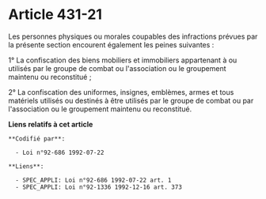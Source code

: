 # Article 431-21

Les personnes physiques ou morales coupables des infractions prévues par la présente section encourent également les peines
suivantes :

1° La confiscation des biens mobiliers et immobiliers appartenant à ou utilisés par le groupe de combat ou l'association ou
le groupement maintenu ou reconstitué ;

2° La confiscation des uniformes, insignes, emblèmes, armes et tous matériels utilisés ou destinés à être utilisés par le
groupe de combat ou par l'association ou le groupement maintenu ou reconstitué.

**Liens relatifs à cet article**

	**Codifié par**:

	  - Loi n°92-686 1992-07-22

	**Liens**:

	  - SPEC_APPLI: Loi n°92-686 1992-07-22 art. 1
	  - SPEC_APPLI: Loi n°92-1336 1992-12-16 art. 373
